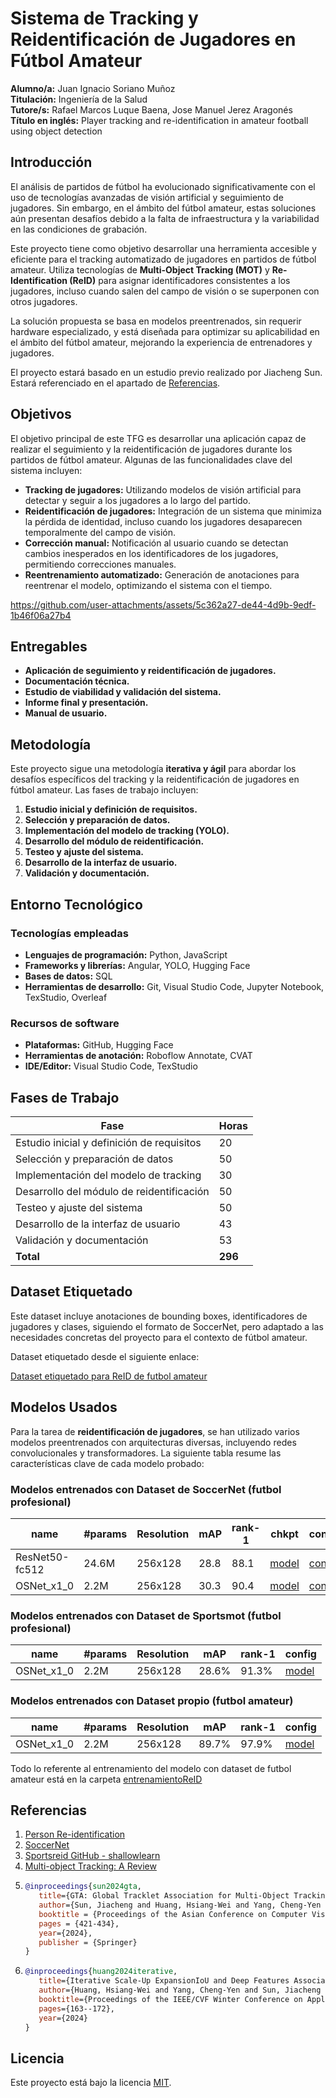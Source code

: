 # Sistema de Tracking y Reidentificación de Jugadores en Fútbol Amateur

**Alumno/a:** Juan Ignacio Soriano Muñoz  
**Titulación:** Ingeniería de la Salud  
**Tutore/s:** Rafael Marcos Luque Baena, Jose Manuel Jerez Aragonés  
**Título en inglés:** Player tracking and re-identification in amateur football using object detection  

## Introducción

El análisis de partidos de fútbol ha evolucionado significativamente con el uso de tecnologías avanzadas de visión artificial y seguimiento de jugadores. Sin embargo, en el ámbito del fútbol amateur, estas soluciones aún presentan desafíos debido a la falta de infraestructura y la variabilidad en las condiciones de grabación.

Este proyecto tiene como objetivo desarrollar una herramienta accesible y eficiente para el tracking automatizado de jugadores en partidos de fútbol amateur. Utiliza tecnologías de **Multi-Object Tracking (MOT)** y **Re-Identification (ReID)** para asignar identificadores consistentes a los jugadores, incluso cuando salen del campo de visión o se superponen con otros jugadores.

La solución propuesta se basa en modelos preentrenados, sin requerir hardware especializado, y está diseñada para optimizar su aplicabilidad en el ámbito del fútbol amateur, mejorando la experiencia de entrenadores y jugadores.

El proyecto estará basado en un estudio previo realizado por Jiacheng Sun. Estará referenciado en el apartado de [Referencias](#referencias).

## Objetivos

El objetivo principal de este TFG es desarrollar una aplicación capaz de realizar el seguimiento y la reidentificación de jugadores durante los partidos de fútbol amateur. Algunas de las funcionalidades clave del sistema incluyen:

- **Tracking de jugadores:** Utilizando modelos de visión artificial para detectar y seguir a los jugadores a lo largo del partido.
- **Reidentificación de jugadores:** Integración de un sistema que minimiza la pérdida de identidad, incluso cuando los jugadores desaparecen temporalmente del campo de visión.
- **Corrección manual:** Notificación al usuario cuando se detectan cambios inesperados en los identificadores de los jugadores, permitiendo correcciones manuales.
- **Reentrenamiento automatizado:** Generación de anotaciones para reentrenar el modelo, optimizando el sistema con el tiempo.

https://github.com/user-attachments/assets/5c362a27-de44-4d9b-9edf-1b46f06a27b4

## Entregables

- **Aplicación de seguimiento y reidentificación de jugadores.**  
- **Documentación técnica.**  
- **Estudio de viabilidad y validación del sistema.**  
- **Informe final y presentación.**  
- **Manual de usuario.**

## Metodología

Este proyecto sigue una metodología **iterativa y ágil** para abordar los desafíos específicos del tracking y la reidentificación de jugadores en fútbol amateur. Las fases de trabajo incluyen:

1. **Estudio inicial y definición de requisitos.**  
2. **Selección y preparación de datos.**  
3. **Implementación del modelo de tracking (YOLO).**  
4. **Desarrollo del módulo de reidentificación.**  
5. **Testeo y ajuste del sistema.**  
6. **Desarrollo de la interfaz de usuario.**  
7. **Validación y documentación.**

## Entorno Tecnológico

### Tecnologías empleadas

- **Lenguajes de programación:** Python, JavaScript
- **Frameworks y librerías:** Angular, YOLO, Hugging Face
- **Bases de datos:** SQL
- **Herramientas de desarrollo:** Git, Visual Studio Code, Jupyter Notebook, TexStudio, Overleaf

### Recursos de software

- **Plataformas:** GitHub, Hugging Face
- **Herramientas de anotación:** Roboflow Annotate, CVAT
- **IDE/Editor:** Visual Studio Code, TexStudio

## Fases de Trabajo

| Fase                                | Horas |
|-------------------------------------|-------|
| Estudio inicial y definición de requisitos | 20    |
| Selección y preparación de datos    | 50    |
| Implementación del modelo de tracking | 30    |
| Desarrollo del módulo de reidentificación | 50    |
| Testeo y ajuste del sistema         | 50    |
| Desarrollo de la interfaz de usuario | 43    |
| Validación y documentación          | 53    |
| **Total**                           | **296** |

## Dataset Etiquetado

Este dataset incluye anotaciones de bounding boxes, identificadores de jugadores y clases, siguiendo el formato de SoccerNet, pero adaptado a las necesidades concretas del proyecto para el contexto de fútbol amateur.

Dataset etiquetado desde el siguiente enlace:

[Dataset etiquetado para ReID de futbol amateur](https://drive.google.com/file/d/19JdrNt9_aiiNRV_AndWeEoMUuCuVx_HI/view?usp=sharing)


## Modelos Usados

Para la tarea de **reidentificación de jugadores**, se han utilizado varios modelos preentrenados con arquitecturas diversas, incluyendo redes convolucionales y transformadores. La siguiente tabla resume las características clave de cada modelo probado:

### Modelos entrenados con Dataset de SoccerNet (futbol profesional)

| name             | #params | Resolution | mAP  | rank-1 | chkpt                                                                                 | config                                                                                 |
|------------------|---------|------------|------|--------|----------------------------------------------------------------------------------------|----------------------------------------------------------------------------------------|
| ResNet50-fc512   | 24.6M   | 256x128    | 28.8 | 88.1   | [model](https://drive.google.com/file/d/1o45E8lxB9mxJ1lfSgMpi3mC0zUwVvzgz/view?usp=sharing) | [config](https://drive.google.com/file/d/1CqtCPpn9NSlZ5NMmGUqWfd-fcOOWVyOu/view?usp=sharing) |
| OSNet_x1_0       | 2.2M    | 256x128    | 30.3 | 90.4   | [model](https://drive.google.com/file/d/1To0Ww6_HxU2ITAlb4kQEgYExV-orwit8/view?usp=sharing) | [config](https://drive.google.com/file/d/1xO4Qe7f4FwpXnEe39cn24FdRDg6F-LLu/view?usp=sharing) |


### Modelos entrenados con Dataset de Sportsmot (futbol profesional)

| name             | #params | Resolution | mAP  | rank-1                                                                                  | config                                                                                 |
|------------------|---------|------------|------|--------|----------------------------------------------------------------------------------------|
| OSNet_x1_0       | 2.2M    | 256x128    | 28.6% | 91.3%   | [model](https://drive.google.com/file/d/1Wt_U-D2wfkMyKl1RIuIN2mAoM8M99jho/view?usp=sharing) |


### Modelos entrenados con Dataset propio (futbol amateur)
| name             | #params | Resolution | mAP  | rank-1                                                                                  | config                                                                                 |
|------------------|---------|------------|------|--------|----------------------------------------------------------------------------------------|
| OSNet_x1_0       | 2.2M    | 256x128    | 89.7% | 97.9%   | [model](https://drive.google.com/file/d/1i52wTC13yQ-HMI4R1tKdFqCP9TCotKAX/view?usp=sharing) |

Todo lo referente al entrenamiento del modelo con dataset de futbol amateur está en la carpeta [entrenamientoReID](https://github.com/JuanSoM/TFG---Player-tracking-and-re-identification-in-amateur-football-using-object-detection/tree/main/code/entrenamientoReID)

## Referencias

1. [Person Re-identification](https://paperswithcode.com/task/person-re-identification)
2. [SoccerNet](https://github.com/SoccerNet/sn-tracking)
3. [Sportsreid GitHub - shallowlearn](https://github.com/shallowlearn/sportsreid)
4. [Multi-object Tracking: A Review](https://sertiscorp.medium.com/multi-object-tracking-a-review-6aaeea495209)
5. ```bib
   @inproceedings{sun2024gta,
      title={GTA: Global Tracklet Association for Multi-Object Tracking in Sports},
      author={Sun, Jiacheng and Huang, Hsiang-Wei and Yang, Cheng-Yen and Hwang, Jenq-Neng},
      booktitle = {Proceedings of the Asian Conference on Computer Vision},
      pages = {421-434},
      year={2024},
      publisher = {Springer}
   }
6. ```bib
   @inproceedings{huang2024iterative,
      title={Iterative Scale-Up ExpansionIoU and Deep Features Association for Multi-Object Tracking in Sports},
      author={Huang, Hsiang-Wei and Yang, Cheng-Yen and Sun, Jiacheng and Kim, Pyong-Kun and Kim, Kwang-Ju and Lee, Kyoungoh and Huang, Chung-I and Hwang, Jenq-Neng},
      booktitle={Proceedings of the IEEE/CVF Winter Conference on Applications of Computer Vision},
      pages={163--172},
      year={2024}
   }
## Licencia

Este proyecto está bajo la licencia [MIT](LICENSE).
